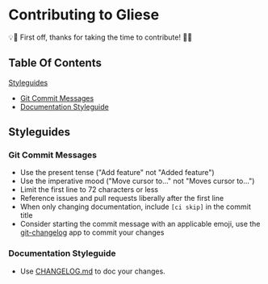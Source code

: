 # Contributing to Gliese

:bulb::tada: First off, thanks for taking the time to contribute! :tada::bulb:

## Table Of Contents

[Styleguides](#styleguides)

* [Git Commit Messages](#git-commit-messages)
* [Documentation Styleguide](#documentation-styleguide)

## Styleguides

### Git Commit Messages

* Use the present tense ("Add feature" not "Added feature")
* Use the imperative mood ("Move cursor to..." not "Moves cursor to...")
* Limit the first line to 72 characters or less
* Reference issues and pull requests liberally after the first line
* When only changing documentation, include `[ci skip]` in the commit title
* Consider starting the commit message with an applicable emoji, use the [git-changelog](https://github.com/vflopes/git-changelog) app to commit your changes

### Documentation Styleguide

* Use [CHANGELOG.md](CHANGELOG.md) to doc your changes.